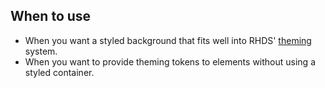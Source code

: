 ## When to use

- When you want a styled background that fits well into RHDS' 
[theming](/theming/) system.
- When you want to provide theming tokens to elements without using a styled 
  container.
